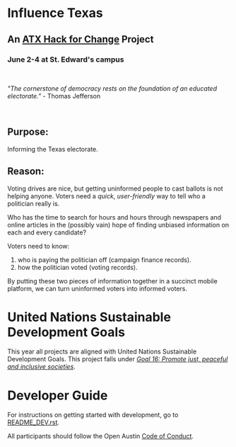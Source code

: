 # Influence Texas

## An [ATX Hack for Change](http://atxhackforchange.org/) Project
### June 2-4 at St. Edward's campus
<br />

 _"The cornerstone of democracy rests on the foundation of an educated electorate."_ - Thomas Jefferson

<br />

## Purpose: 
Informing the Texas electorate. 

## Reason:
Voting drives are nice, but getting uninformed people to cast ballots is not helping anyone. Voters need a _quick_, _user-friendly_ way to tell who a politician really is.

Who has the time to search for hours and hours through newspapers and online articles in the (possibly vain) hope of finding unbiased information on each and every candidate?

Voters need to know:
1. who is paying the politician off (campaign finance records).
1. how the politician voted (voting records).

By putting these two pieces of information together in a succinct mobile platform, we can turn uninformed voters into informed voters. 

# United Nations Sustainable Development Goals

This year all projects are aligned with United Nations Sustainable Development Goals.  This project falls under [*Goal 16: Promote just, peaceful and inclusive societies*](http://www.un.org/sustainabledevelopment/peace-justice/).

# Developer Guide

For instructions on getting started with development, go to [README_DEV.rst](README_DEV.rst).

All participants should follow the Open Austin [Code of Conduct](https://www.open-austin.org/about/#code-of-conduct).
